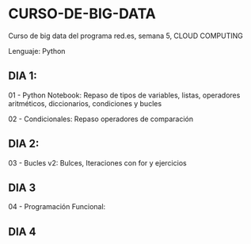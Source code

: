 # CURSO-DE-BIG-DATA
Curso de big data del programa red.es, semana 5, CLOUD COMPUTING

Lenguaje: Python
## DIA 1:
01 - Python Notebook: Repaso de tipos de variables, listas, operadores aritméticos, diccionarios, condiciones y bucles

02 - Condicionales: Repaso operadores de comparación
## DIA 2:
03 - Bucles v2: Bulces, Iteraciones con for y ejercicios
## DIA 3
04 - Programación Funcional:
## DIA 4
